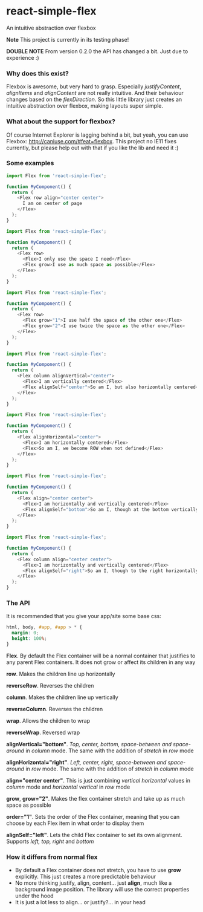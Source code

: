 # react-simple-flex
An intuitive abstraction over flexbox

**Note** This project is currently in its testing phase!

**DOUBLE NOTE** From version 0.2.0 the API has changed a bit. Just due to experience :)

### Why does this exist?
Flexbox is awesome, but very hard to grasp. Especially *justifyContent*, *alignItems* and *alignContent* are not really intuitive. And their behaviour changes based on the *flexDirection*. So this little library just creates an intuitive abstraction over flexbox, making layouts super simple.

### What about the support for flexbox?
Of course Internet Explorer is lagging behind a bit, but yeah, you can use Flexbox: http://caniuse.com/#feat=flexbox. This project no IE11 fixes currently, but please help out with that if you like the lib and need it :)

### Some examples
```js
import Flex from 'react-simple-flex';

function MyComponent() {
  return (
    <Flex row align="center center">
      I am on center of page
    </Flex>
  );
}
```

```js
import Flex from 'react-simple-flex';

function MyComponent() {
  return (
    <Flex row>
      <Flex>I only use the space I need</Flex>
      <Flex grow>I use as much space as possible</Flex>
    </Flex>
  );
}
```

```js
import Flex from 'react-simple-flex';

function MyComponent() {
  return (
    <Flex row>
      <Flex grow="1">I use half the space of the other one</Flex>
      <Flex grow="2">I use twice the space as the other one</Flex>
    </Flex>
  );
}
```

```js
import Flex from 'react-simple-flex';

function MyComponent() {
  return (
    <Flex column alignVertical="center">
      <Flex>I am vertically centered</Flex>
      <Flex alignSelf="center">So am I, but also horizontally centered</Flex>
    </Flex>
  );
}
```

```js
import Flex from 'react-simple-flex';

function MyComponent() {
  return (
    <Flex alignHorizontal="center">
      <Flex>I am horizontally centered</Flex>
      <Flex>So am I, we become ROW when not defined</Flex>
    </Flex>
  );
}
```

```js
import Flex from 'react-simple-flex';

function MyComponent() {
  return (
    <Flex align="center center">
      <Flex>I am horizontally and vertically centered</Flex>
      <Flex alignSelf="bottom">So am I, though at the bottom vertically</Flex>
    </Flex>
  );
}
```

```js
import Flex from 'react-simple-flex';

function MyComponent() {
  return (
    <Flex column align="center center">
      <Flex>I am horizontally and vertically centered</Flex>
      <Flex alignSelf="right">So am I, though to the right horizontally</Flex>
    </Flex>
  );
}
```

### The API

It is recommended that you give your app/site some base css:

```css
html, body, #app, #app > * {
  margin: 0;
  height: 100%;
}
```

**Flex**. By default the Flex container will be a normal container that justifies to any parent Flex containers. It does not grow or affect its children in any way

**row**. Makes the children line up horizontally

**reverseRow**. Reverses the children

**column**. Makes the children line up vertically

**reverseColumn**. Reverses the children

**wrap**. Allows the children to wrap

**reverseWrap**. Reversed wrap

**alignVertical="bottom"**. *Top, center, bottom, space-between and space-around* in *column* mode. The same with the addition of *stretch* in *row* mode

**alignHorizontal="right"**. *Left, center, right, space-between and space-around* in *row* mode. The same with the addition of *stretch* in *column* mode

**align="center center"**. This is just combining *vertical horizontal* values in *column* mode and *horizontal vertical* in *row* mode

**grow**, **grow="2"**. Makes the flex container stretch and take up as much space as possible

**order="1"**. Sets the order of the Flex container, meaning that you can choose by each Flex item in what order to display them

**alignSelf="left"**. Lets the child Flex container to set its own alignment. Supports *left, top, right* and *bottom*

### How it differs from normal flex
- By default a Flex container does not stretch, you have to use **grow** explicitly. This just creates a more predictable behaviour
- No more thinking justify, align, content... just **align**, much like a background image position. The library will use the correct properties under the hood
- It is just a lot less to align... or justify?... in your head

